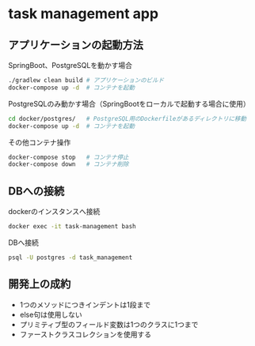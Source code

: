 # task management app

## アプリケーションの起動方法

SpringBoot、PostgreSQLを動かす場合

```sh
./gradlew clean build # アプリケーションのビルド
docker-compose up -d  # コンテナを起動
```

PostgreSQLのみ動かす場合（SpringBootをローカルで起動する場合に使用）

```sh
cd docker/postgres/   # PostgreSQL用のDockerfileがあるディレクトリに移動
docker-compose up -d  # コンテナを起動
```

その他コンテナ操作
```sh
docker-compose stop   # コンテナ停止
docker-compose down   # コンテナ削除
```
## DBへの接続

dockerのインスタンスへ接続
```sh
docker exec -it task-management bash
```

DBへ接続
```sh
psql -U postgres -d task_management
```

## 開発上の成約

- 1つのメソッドにつきインデントは1段まで
- else句は使用しない
- プリミティブ型のフィールド変数は1つのクラスに1つまで
- ファーストクラスコレクションを使用する
